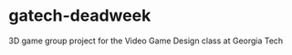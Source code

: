 gatech-deadweek
===============

3D game group project for the Video Game Design class at Georgia Tech
